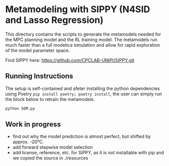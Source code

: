 # Metamodeling with SIPPY (N4SID and Lasso Regression)

This directory contains the scripts to generate the metamodels
needed for the MPC planning model and the RL training model. The
metamodels run much faster than a full modelica simulation and
allow for rapid exploration of the model parameter space.

Find SIPPY here: https://github.com/CPCLAB-UNIPI/SIPPY.git

## Running Instructions

The setup is self-contained and afeter installing the python 
dependencies using Poetry `pip install poetry; poetry install`,
the user can simply run the block below to retrain the metamodels.

```bash
python SOM.py
```
## Work in progress

- find out why the model prediction is almost perfect, but shifted by approx. -20°C.
- add forward stepwise model selection
- add license, reference, etc. for SIPPY, as it is not installable with pip and we copied the source in ./resources
